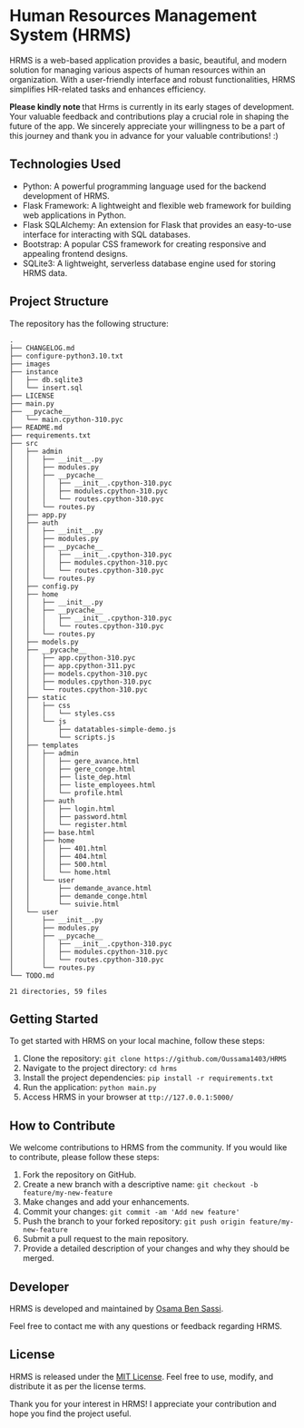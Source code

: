 # Human Resources Management System (HRMS)

HRMS is a web-based application provides a basic, beautiful, and modern solution for managing various aspects of human resources within an organization. With a user-friendly interface and robust functionalities, HRMS simplifies HR-related tasks and enhances efficiency.

<b>Please kindly note </b> that Hrms is currently in its early stages of development. Your valuable feedback and contributions play a crucial role in shaping the future of the app. We sincerely appreciate your willingness to be a part of this journey and thank you in advance for your valuable contributions! :)

## Technologies Used

- Python: A powerful programming language used for the backend development of HRMS.
- Flask Framework: A lightweight and flexible web framework for building web applications in Python.
- Flask SQLAlchemy: An extension for Flask that provides an easy-to-use interface for interacting with SQL databases.
- Bootstrap: A popular CSS framework for creating responsive and appealing frontend designs.
- SQLite3: A lightweight, serverless database engine used for storing HRMS data.

## Project Structure

The repository has the following structure:

```
.
├── CHANGELOG.md
├── configure-python3.10.txt
├── images
├── instance
│   ├── db.sqlite3
│   └── insert.sql
├── LICENSE
├── main.py
├── __pycache__
│   └── main.cpython-310.pyc
├── README.md
├── requirements.txt
├── src
│   ├── admin
│   │   ├── __init__.py
│   │   ├── modules.py
│   │   ├── __pycache__
│   │   │   ├── __init__.cpython-310.pyc
│   │   │   ├── modules.cpython-310.pyc
│   │   │   └── routes.cpython-310.pyc
│   │   └── routes.py
│   ├── app.py
│   ├── auth
│   │   ├── __init__.py
│   │   ├── modules.py
│   │   ├── __pycache__
│   │   │   ├── __init__.cpython-310.pyc
│   │   │   ├── modules.cpython-310.pyc
│   │   │   └── routes.cpython-310.pyc
│   │   └── routes.py
│   ├── config.py
│   ├── home
│   │   ├── __init__.py
│   │   ├── __pycache__
│   │   │   ├── __init__.cpython-310.pyc
│   │   │   └── routes.cpython-310.pyc
│   │   └── routes.py
│   ├── models.py
│   ├── __pycache__
│   │   ├── app.cpython-310.pyc
│   │   ├── app.cpython-311.pyc
│   │   ├── models.cpython-310.pyc
│   │   ├── modules.cpython-310.pyc
│   │   └── routes.cpython-310.pyc
│   ├── static
│   │   ├── css
│   │   │   └── styles.css
│   │   └── js
│   │       ├── datatables-simple-demo.js
│   │       └── scripts.js
│   ├── templates
│   │   ├── admin
│   │   │   ├── gere_avance.html
│   │   │   ├── gere_conge.html
│   │   │   ├── liste_dep.html
│   │   │   ├── liste_employees.html
│   │   │   └── profile.html
│   │   ├── auth
│   │   │   ├── login.html
│   │   │   ├── password.html
│   │   │   └── register.html
│   │   ├── base.html
│   │   ├── home
│   │   │   ├── 401.html
│   │   │   ├── 404.html
│   │   │   ├── 500.html
│   │   │   └── home.html
│   │   └── user
│   │       ├── demande_avance.html
│   │       ├── demande_conge.html
│   │       └── suivie.html
│   └── user
│       ├── __init__.py
│       ├── modules.py
│       ├── __pycache__
│       │   ├── __init__.cpython-310.pyc
│       │   ├── modules.cpython-310.pyc
│       │   └── routes.cpython-310.pyc
│       └── routes.py
└── TODO.md

21 directories, 59 files

```

## Getting Started

To get started with HRMS on your local machine, follow these steps:

1. Clone the repository: `git clone https://github.com/Oussama1403/HRMS`
2. Navigate to the project directory: `cd hrms`
3. Install the project dependencies: `pip install -r requirements.txt`
4. Run the application: `python main.py`
5. Access HRMS in your browser at `ttp://127.0.0.1:5000/`

## How to Contribute

We welcome contributions to HRMS from the community. If you would like to contribute, please follow these steps:

1. Fork the repository on GitHub.
2. Create a new branch with a descriptive name: `git checkout -b feature/my-new-feature`
3. Make changes and add your enhancements.
4. Commit your changes: `git commit -am 'Add new feature'`
5. Push the branch to your forked repository: `git push origin feature/my-new-feature`
6. Submit a pull request to the main repository.
7. Provide a detailed description of your changes and why they should be merged.

## Developer

HRMS is developed and maintained by [Osama Ben Sassi](https://www.linkedin.com/in/osama-ben-sassi/).

Feel free to contact me with any questions or feedback regarding HRMS.

## License

HRMS is released under the [MIT License](LICENSE). Feel free to use, modify, and distribute it as per the license terms.

Thank you for your interest in HRMS! I appreciate your contribution and hope you find the project useful.
